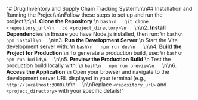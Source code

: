 "# Drug Inventory and Supply Chain Tracking System\n\n## Installation and Running the Project\n\nFollow these steps to set up and run the project:\n\n1. **Clone the Repository**  \n   ```bash\n   git clone <repository_url>\n   cd <project_directory>\n   ```\n\n2. **Install Dependencies**  \n   Ensure you have Node.js installed, then run:  \n   ```bash\n   npm install\n   ```\n\n3. **Run the Development Server**  \n   Start the Vite development server with:  \n   ```bash\n   npm run dev\n   ```\n\n4. **Build the Project for Production**  \n   To generate a production build, use:  \n   ```bash\n   npm run build\n   ```\n\n5. **Preview the Production Build**  \n   Test the production build locally with:  \n   ```bash\n   npm run preview\n   ```\n\n6. **Access the Application**  \n   Open your browser and navigate to the development server URL displayed in your terminal (e.g., `http://localhost:3000`).\n\n---\n\nReplace `<repository_url>` and `<project_directory>` with your specific details!"
